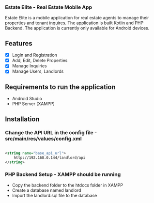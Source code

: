 ### Estate Elite - Real Estate Mobile App

Estate Elite is a mobile application for real estate agents to manage their properties and tenant
inquires.
The application is built Kotlin and PHP Backend. The application is currently only available for
Android devices.

## Features

- [x] Login and Registration
- [x] Add, Edit, Delete Properties
- [x] Manage Inquiries
- [x] Manage Users, Landlords

## Requirements to run the application

- Android Studio
- PHP Server (XAMPP)

## Installation

### Change the API URL in the config file - src/main/res/values/config.xml

```xml

<string name="base_api_url">
    http://192.168.0.144/landlord/api
</string>
```

### PHP Backend Setup - XAMPP should be running

- Copy the backend folder to the htdocs folder in XAMPP
- Create a database named landlord
- Import the landlord.sql file to the database